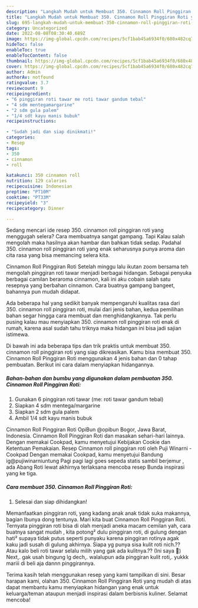```yaml
---
description: "Langkah Mudah untuk Membuat 350. Cinnamon Roll Pinggiran Roti yang Enak"
title: "Langkah Mudah untuk Membuat 350. Cinnamon Roll Pinggiran Roti yang Enak"
slug: 695-langkah-mudah-untuk-membuat-350-cinnamon-roll-pinggiran-roti-yang-enak
category: Uncategorized
date: 2022-08-08T08:30:40.689Z
image: https://img-global.cpcdn.com/recipes/5cf1bab45a6934f0/680x482cq70/350-cinnamon-roll-pinggiran-roti-foto-resep-utama.jpg
hideToc: false
enableToc: true
enableTocContent: false
thumbnail: https://img-global.cpcdn.com/recipes/5cf1bab45a6934f0/680x482cq70/350-cinnamon-roll-pinggiran-roti-foto-resep-utama.jpg
cover: https://img-global.cpcdn.com/recipes/5cf1bab45a6934f0/680x482cq70/350-cinnamon-roll-pinggiran-roti-foto-resep-utama.jpg
author: Admin
authorAv: notfound
ratingvalue: 3.7
reviewcount: 9
recipeingredient:
- "6 pinggiran roti tawar me roti tawar gandum tebal"
- "4 sdm mentegamargarine"
- "2 sdm gula palem"
- "1/4 sdt kayu manis bubuk"
recipeinstructions:

- "Sudah jadi dan siap dinikmati!"
categories:
- Resep
tags:
- 350
- cinnamon
- roll

katakunci: 350 cinnamon roll 
nutrition: 129 calories
recipecuisine: Indonesian
preptime: "PT10M"
cooktime: "PT33M"
recipeyield: "3"
recipecategory: Dinner

---
```



Sedang mencari ide resep 350. cinnamon roll pinggiran roti yang menggugah selera? Cara membuatnya sangat gampang. Tapi Kalau salah mengolah maka hasilnya akan hambar dan bahkan tidak sedap. Padahal 350. cinnamon roll pinggiran roti yang enak seharusnya punya aroma dan cita rasa yang bisa memancing selera kita.


Cinnamon Roll Pinggiran Roti Setelah minggu lalu ikutan zoom bersama teh mengolah pinggiran roti tawar menjadi berbagai hidangan. Sebagai penyuka berbagai camilan beraroma cinnamon, kali ini aku cobain salah satu resepnya yang berbahan cinnamon. Cara buatnya gampang bangeet, bahannya pun mudah didapat.

Ada beberapa hal yang sedikit banyak mempengaruhi kualitas rasa dari 350. cinnamon roll pinggiran roti, mulai dari jenis bahan, kedua pemilihan bahan segar hingga cara membuat dan menghidangkannya. Tak perlu pusing kalau mau menyiapkan 350. cinnamon roll pinggiran roti enak di rumah, karena asal sudah tahu triknya maka hidangan ini bisa jadi sajian istimewa.


Di bawah ini ada beberapa tips dan trik praktis untuk membuat 350. cinnamon roll pinggiran roti yang siap dikreasikan. Kamu bisa membuat 350. Cinnamon Roll Pinggiran Roti menggunakan 4 jenis bahan dan 0 tahap pembuatan. Berikut ini cara dalam menyiapkan hidangannya.

<!--inarticleads1-->

##### Bahan-bahan dan bumbu yang digunakan dalam pembuatan 350. Cinnamon Roll Pinggiran Roti:

1. Gunakan 6 pinggiran roti tawar (me: roti tawar gandum tebal)
1. Siapkan 4 sdm mentega/margarine
1. Siapkan 2 sdm gula palem
1. Ambil 1/4 sdt kayu manis bubuk


Cinnamon Roll Pinggiran Roti OpiBun @opibun Bogor, Jawa Barat, Indonesia. Cinnamon Roll Pinggiran Roti dan masakan sehari-hari lainnya. Dengan memakai Cookpad, kamu menyetujui Kebijakan Cookie dan Ketentuan Pemakaian. Resep Cinnamon roll pinggiran roti oleh Puji Winarni - Cookpad Dengan memakai Cookpad, kamu menyetujui Bandung ig@pujiwinarniuntung Pagi pagi lagi goes sepeda statis sambil berjemur , ada Abang Roti lewat akhirnya terlaksana mencoba resep Bunda inspirasi yang ke tiga. 

<!--inarticleads2-->

##### Cara membuat 350. Cinnamon Roll Pinggiran Roti:


1. Selesai dan siap dihidangkan!

Memanfaatkan pinggiran roti, yang kadang anak anak tidak suka makannya, bagian Ibunya dong tentunya. Mari kita buat Cinnamon Roll Pinggiran Roti. Ternyata pinggiran roti bisa di olah menjadi aneka macam cemilan yah, cara buatnya sangat mudah , kita potong² dulu pinggiran roti, di gulung dengan hati² supaya tidak putus seperti punyaku karena pinggiran rotinya agak kaku jadi susah di gulung akhirnya. Siapa yg punya sisa kulit roti nich.?? Atau kalo beli roti tawar selalu milih yang gak ada kulitnya.?? (Ini saya 🤭) Next,. gak usah bingung lg dech,. walalupun ada pinggiran kulit roti,. yukkk mariii di beli aja dannn pinggirannya. 

Terima kasih telah menggunakan resep yang kami tampilkan di sini. Besar harapan kami, olahan 350. Cinnamon Roll Pinggiran Roti yang mudah di atas dapat membantu kamu menyiapkan hidangan yang enak untuk keluarga/teman ataupun menjadi inspirasi dalam berbisnis kuliner. Selamat mencoba!
